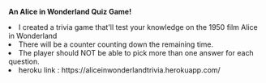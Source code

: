 <b>An Alice in Wonderland Quiz Game!</b>

<li>I created a trivia game that'll test your knowledge on the 1950 film Alice in Wonderland</li>
<li>There will be a counter counting down the remaining time.</li>
<li>The player should NOT be able to pick more than one answer for each question.</li>

<li>heroku link : https://aliceinwonderlandtrivia.herokuapp.com/ </li>

